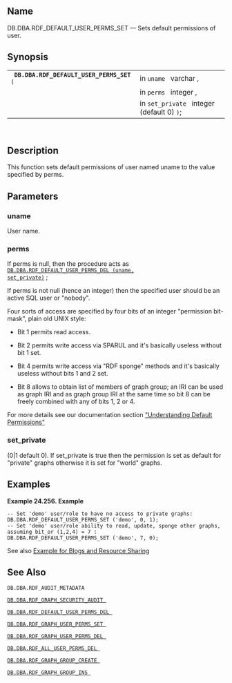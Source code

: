 <div id="fn_rdf_default_user_perms_set" class="refentry">

<div class="titlepage">

</div>

<div class="refnamediv">

## Name

DB.DBA.RDF_DEFAULT_USER_PERMS_SET — Sets default permissions of user.

</div>

<div class="refsynopsisdiv">

## Synopsis

<div id="fsyn_rdf_default_user_perms_set" class="funcsynopsis">

|                                                |                                            |
|------------------------------------------------|--------------------------------------------|
| ` `**`DB.DBA.RDF_DEFAULT_USER_PERMS_SET`**` (` | in `uname ` varchar ,                      |
|                                                | in `perms ` integer ,                      |
|                                                | in `set_private ` integer (default 0) `)`; |

<div class="funcprototype-spacer">

 

</div>

</div>

</div>

<div id="desc_rdf_default_user_perms_set" class="refsect1">

## Description

This function sets default permissions of user named uname to the value
specified by perms.

</div>

<div id="params_rdf_default_user_perms_set" class="refsect1">

## Parameters

<div id="id100259" class="refsect2">

### uname

User name.

</div>

<div id="id100262" class="refsect2">

### perms

If perms is null, then the procedure acts as
<a href="fn_rdf_default_user_perms_del.html" class="link"
title="DB.DBA.RDF_DEFAULT_USER_PERMS_DEL"><code
class="function">DB.DBA.RDF_DEFAULT_USER_PERMS_DEL (uname, set_private)</code></a>
;

If perms is not null (hence an integer) then the specified user should
be an active SQL user or "nobody".

Four sorts of access are specified by four bits of an integer
"permission bit-mask", plain old UNIX style:

<div class="itemizedlist">

- Bit 1 permits read access.

- Bit 2 permits write access via SPARUL and it's basically useless
  without bit 1 set.

- Bit 4 permits write access via "RDF sponge" methods and it's basically
  useless without bits 1 and 2 set.

- Bit 8 allows to obtain list of members of graph group; an IRI can be
  used as graph IRI and as graph group IRI at the same time so bit 8 can
  be freely combined with any of bits 1, 2 or 4.

</div>

For more details see our documentation section
<a href="rdfgraphsecurityunddefperm.html" class="link"
title="16.4.5. Understanding Default Permissions">"Understanding Default
Permissions"</a>

</div>

<div id="id100280" class="refsect2">

### set_private

(0\|1 default 0). If set_private is true then the permission is set as
default for "private" graphs otherwise it is set for "world" graphs.

</div>

</div>

<div id="examples_rdf_default_user_perms_set" class="refsect1">

## Examples

<div id="ex_rdf_default_user_perms_set" class="example">

**Example 24.256. Example**

<div class="example-contents">

``` programlisting
-- Set 'demo' user/role to have no access to private graphs:
DB.DBA.RDF_DEFAULT_USER_PERMS_SET ('demo', 0, 1); 
-- Set 'demo' user/role ability to read, update, sponge other graphs, assuming bit_or (1,2,4) = 7 : 
DB.DBA.RDF_DEFAULT_USER_PERMS_SET ('demo', 7, 0);   
```

See also <a href="rdfgraphsecurityintconfsec.html#rdfgraphsecurityintex"
class="link" title="Example: Blogs and Resource Sharing">Example for
Blogs and Resource Sharing</a>

</div>

</div>

  

</div>

<div id="seealso_rdf_default_user_perms_set" class="refsect1">

## See Also

`DB.DBA.RDF_AUDIT_METADATA `

<a href="fn_rdf_graph_security_audit.html" class="link"
title="DB.DBA.RDF_GRAPH_SECURITY_AUDIT"><code
class="function">DB.DBA.RDF_GRAPH_SECURITY_AUDIT </code></a>

<a href="fn_rdf_default_user_perms_del.html" class="link"
title="DB.DBA.RDF_DEFAULT_USER_PERMS_DEL"><code
class="function">DB.DBA.RDF_DEFAULT_USER_PERMS_DEL </code></a>

<a href="fn_rdf_graph_user_perms_set.html" class="link"
title="DB.DBA.RDF_GRAPH_USER_PERMS_SET"><code
class="function">DB.DBA.RDF_GRAPH_USER_PERMS_SET </code></a>

<a href="fn_rdf_graph_user_perms_del.html" class="link"
title="DB.DBA.RDF_GRAPH_USER_PERMS_DEL"><code
class="function">DB.DBA.RDF_GRAPH_USER_PERMS_DEL </code></a>

<a href="fn_rdf_all_user_perms_del.html" class="link"
title="DB.DBA.RDF_ALL_USER_PERMS_DEL"><code
class="function">DB.DBA.RDF_ALL_USER_PERMS_DEL </code></a>

<a href="fn_rdf_graph_group_create.html" class="link"
title="DB.DBA.RDF_GRAPH_GROUP_CREATE"><code
class="function">DB.DBA.RDF_GRAPH_GROUP_CREATE </code></a>

<a href="fn_rdf_graph_group_ins.html" class="link"
title="DB.DBA.RDF_GRAPH_GROUP_INS"><code
class="function">DB.DBA.RDF_GRAPH_GROUP_INS </code></a>

</div>

</div>
